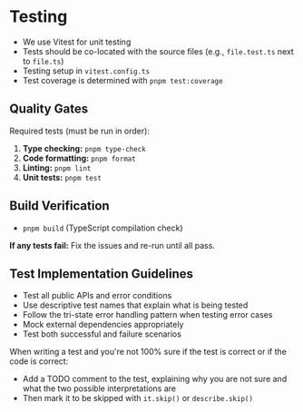 # Testing

- We use Vitest for unit testing
- Tests should be co-located with the source files (e.g., `file.test.ts` next to `file.ts`)
- Testing setup in `vitest.config.ts`
- Test coverage is determined with `pnpm test:coverage`

## Quality Gates

Required tests (must be run in order):

1. **Type checking:** `pnpm type-check`
2. **Code formatting:** `pnpm format`  
3. **Linting:** `pnpm lint`
4. **Unit tests:** `pnpm test`

## Build Verification

- `pnpm build` (TypeScript compilation check)

**If any tests fail:** Fix the issues and re-run until all pass.

## Test Implementation Guidelines

- Test all public APIs and error conditions
- Use descriptive test names that explain what is being tested
- Follow the tri-state error handling pattern when testing error cases
- Mock external dependencies appropriately
- Test both successful and failure scenarios

When writing a test and you're not 100% sure if the test is correct or if the code is correct:

- Add a TODO comment to the test, explaining why you are not sure and what the two possible interpretations are
- Then mark it to be skipped with `it.skip()` or `describe.skip()`
